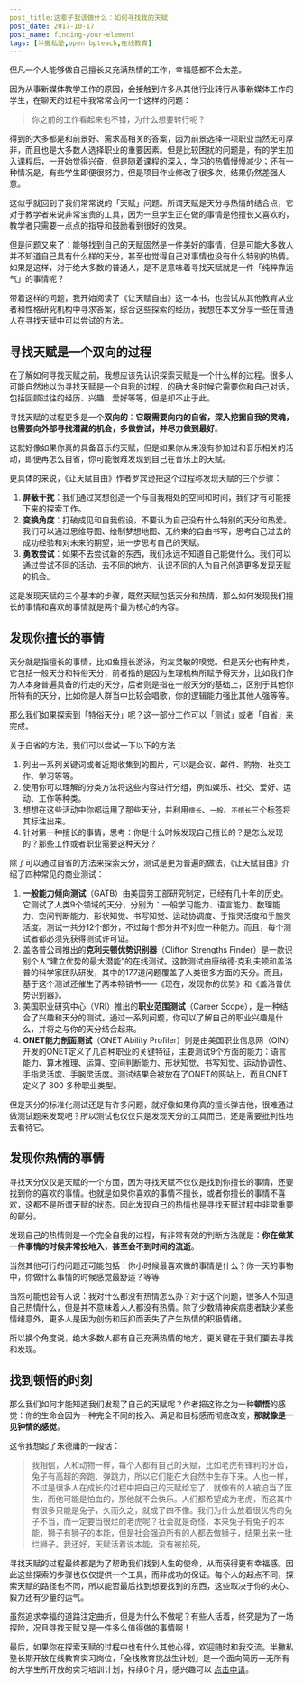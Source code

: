```yaml
---
post_title:这辈子我该做什么：如何寻找我的天赋
post_date: 2017-10-17
post_name: finding-your-element
tags: [半撇私塾,open bpteach,在线教育]
---
```


但凡一个人能够做自己擅长又充满热情的工作，幸福感都不会太差。

因为从事新媒体教学工作的原因，会接触到许多从其他行业转行从事新媒体工作的学生，在聊天的过程中我常常会问一个这样的问题：

> 你之前的工作看起来也不错，为什么想要转行呢？

得到的大多都是和前景好、需求高相关的答案，因为前景选择一项职业当然无可厚非，而且也是大多数人选择职业的重要因素。但是比较困扰的问题是，有的学生加入课程后，一开始觉得兴奋，但是随着课程的深入，学习的热情慢慢减少；还有一种情况是，有些学生即便很努力，但是项目作业修改了很多次，结果仍然差强人意。

这似乎就回到了我们常常说的「天赋」问题。所谓天赋是天分与热情的结合点，它对于教学者来说非常宝贵的工具，因为一旦学生正在做的事情是他擅长又喜欢的，教学者只需要一点点的指导和鼓励看到很好的效果。

但是问题又来了：能够找到自己的天赋固然是一件美好的事情，但是可能大多数人并不知道自己具有什么样的天分，甚至也觉得自己对事情也没有什么特别的热情。如果是这样，对于绝大多数的普通人，是不是意味着寻找天赋就是一件「纯粹靠运气」的事情呢？

带着这样的问题，我开始阅读了《让天赋自由》这一本书，也尝试从其他教育从业者和性格研究机构中寻求答案，综合这些探索的经历，我想在本文分享一些在普通人在寻找天赋中可以尝试的方法。

## 寻找天赋是一个双向的过程

在了解如何寻找天赋之前，我想应该先认识探索天赋是一个什么样的过程。很多人可能自然地以为寻找天赋是一个自我的过程，的确大多时候它需要你和自己对话，包括回顾过往的经历、兴趣、爱好等等，但是却不止于此。

寻找天赋的过程更多是一个**双向的**：**它既需要向内的自省，深入挖掘自我的灵魂，也需要向外部寻找潜藏的机会，多做尝试，并尽力做到最好**。

这就好像如果你真的具备音乐的天赋，但是如果你从来没有参加过和音乐相关的活动，即便再怎么自省，你可能很难发现到自己在音乐上的天赋。

更具体的来说，《让天赋自由》作者罗宾逊把这个过程称发现天赋的三个步骤：

1. **屏蔽干扰**：我们通过冥想创造一个与自我相处的空间和时间，我们才有可能接下来的探索工作。
2. **变换角度**：打破成见和自我假设，不要认为自己没有什么特别的天分和热爱。我们可以通过思维导图、绘制梦想地图、无约束的自由书写，思考自己过去的成功经验和对未来的期望，进一步思考自己的天赋。
3. **勇敢尝试**：如果不去尝试新的东西，我们永远不知道自己能做什么。我们可以通过尝试不同的活动、去不同的地方、认识不同的人为自己创造更多发现天赋的机会。

这是发现天赋的三个基本的步骤，既然天赋包括天分和热情，那么如何发现我们擅长的事情和喜欢的事情就是两个最为核心的内容。

## 发现你擅长的事情

天分就是指擅长的事情，比如鱼擅长游泳，狗友灵敏的嗅觉。但是天分也有种类，它包括一般天分和特俗天分，前者指的是因为生理机构所赋予得天分，比如我们作为人本身普遍具备的行走的天分，后者则是指在一般天分的基础上，区别于其他你所特有的天分，比如你是人群当中比较会唱歌，你的逻辑能力强比其他人强等等。

那么我们如果探索到「特俗天分」呢？这一部分工作可以「测试」或者「自省」来完成。

关于自省的方法，我们可以尝试一下以下的方法：

1. 列出一系列关键词或者近期收集到的图片，可以是会议、邮件、购物、社交工作、学习等等。
2. 使用你可以理解的分类方法将这些内容进行分组，例如娱乐、社交、爱好、运动、工作等种类。
3. 想想在这些活动中你都运用了那些天分，并利用`擅长`、`一般`、`不擅长`三个标签将其标注出来。
4. 针对第一种擅长的事情，思考：你是什么时候发现自己擅长的？是怎么发现的？那些工作或者职业需要这种天分？

除了可以通过自省的方法来探索天分，测试是更为普遍的做法，《让天赋自由》介绍了四种常见的商业测试：

1. **一般能力倾向测试**（GATB）由美国劳工部研究制定，已经有几十年的历史。它测试了人类9个领域的天分，分别为：一般学习能力、语言能力、数理能力、空间判断能力、形状知觉、书写知觉、运动协调度、手指灵活度和手腕灵活度。测试一共分12个部分，不过每个部分并不对应一种能力。而且，每个测试者都必须先获得测试许可证。
2. 盖洛普公司推出的**克利夫顿优势识别器**（Clifton Strengths Finder）是一款识别个人“建立优势的最大潜能”的在线测试。这款测试由唐纳德·克利夫顿和盖洛普的科学家团队研发，其中的177道问题覆盖了人类很多方面的天分。而且，基于这个测试还催生了两本畅销书——《现在，发现你的优势》和《盖洛普优势识别器》。
3. 美国职业研究中心（VRI）推出的**职业范围测试**（Career Scope），是一种结合了兴趣和天分的测试。通过一系列问题，你可以了解自己的职业兴趣是什么，并将之与你的天分结合起来。
4. **ONET能力剖面测试**（ONET Ability Profiler）则是由美国职业信息网（OIN）开发的ONET定义了几百种职业的关键特征，主要测试9个方面的能力：语言能力、算术推理、运算、空间判断能力、形状知觉、书写知觉、运动协调性、手指灵活度、手腕灵活度。测试结果会被放在了ONET的网站上，而且ONET定义了 800 多种职业类型。

但是天分的标准化测试还是有许多问题，就好像如果你真的擅长弹吉他，很难通过做测试题来发现吧？所以测试也仅仅只是发现天分的工具而已，还是需要批判性地去看待它。

## 发现你热情的事情

寻找天分仅仅是天赋的一个方面，因为寻找天赋不仅仅是找到你擅长的事情，还要找到你的喜欢的事情。也就是如果你喜欢的事情不擅长，或者你擅长的事情不喜欢，这都不是所谓天赋的状态。因此发现自己的热情也是寻找天赋过程中非常重要的部分。

发现自己的热情则是一个完全自我的过程，有非常有效的判断方法就是：**你在做某一件事情的时候非常投地入，甚至会不到时间的流逝**。

当然其他可行的问题还可能包括：你小时候最喜欢做的事情是什么？你一天的事物中，你做什么事情的时候感觉最舒适？等等

当然可能也会有人说：我对什么都没有热情怎么办？对于这个问题，很多人不知道自己热情什么，但是并不意味着人人都没有热情。除了少数精神疾病患者缺少某些情绪意外，更多人是因为创伤和压抑而丢失了产生热情的积极情绪。

所以换个角度说，绝大多数人都有自己充满热情的地方，更关键在于我们要去寻找和发现。

## 找到顿悟的时刻

那么我们如何才能知道我们发现了自己的天赋呢？作者把这称之为一种**顿悟**的感觉：你的生命会因为一种完全不同的投入、满足和目标感而彻底改变，**那就像是一见钟情的感觉**。

这令我想起了朱德庸的一段话：

> 我相信，人和动物一样，每个人都有自己的天赋，比如老虎有锋利的牙齿，兔子有高超的奔跑、弹跳力，所以它们能在大自然中生存下来。人也一样，不过是很多人在成长的过程中把自己的天赋给忘了，就像有的人被迫当了医生，而他可能是怕血的，那他就不会快乐。人们都希望成为老虎，而这其中有很多只能是兔子，久而久之，就成了四不像。我们为什么放着很优秀的兔子不当，而一定要当很烂的老虎呢？社会就是奇怪，本来兔子有兔子的本能，狮子有狮子的本能，但是社会强迫所有的人都去做狮子，结果出来一批烂狮子。我还好，天赋活着说本能，没有被掐死。

寻找天赋的过程最终都是为了帮助我们找到人生的使命，从而获得更有幸福感。因此这些探索的步骤也仅仅提供一个工具，而非成功的保证。每个人的起点不同，探索天赋的路径也不同，所以能否最后找到想要找到的东西，这些取决于你的决心、毅力还有少量的运气。

虽然追求幸福的道路注定曲折，但是为什么不做呢？有些人活着，终究是为了一场探险，况且寻找天赋又是一件多么值得做的事情啊！

最后，如果你在探索天赋的过程中也有什么其他心得，欢迎随时和我交流。半撇私塾长期开放在线教育实习岗位，「全栈教育挑战生计划」是一个面向简历一无所有的大学生所开放的实习培训计划，持续6个月，感兴趣可以 [点击申请](http://www.bpteach.com/join-us?utm_source=bpteach.com&utm_medium=referral&utm_campaign=fsec-bp&utm_term=element&utm_content=textlink)。